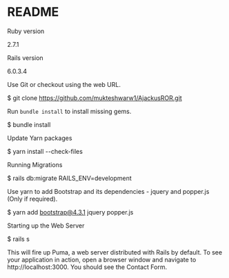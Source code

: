 # README


Ruby version

2.7.1



Rails version

6.0.3.4



Use Git or checkout using the web URL.

$ git clone https://github.com/mukteshwarw1/AjackusROR.git



Run `bundle install` to install missing gems.

$ bundle install



Update Yarn packages

$ yarn install --check-files


 
Running Migrations

$ rails db:migrate RAILS_ENV=development



Use yarn to add Bootstrap and its dependencies - jquery and popper.js (Only if required).

$ yarn add bootstrap@4.3.1 jquery popper.js



Starting up the Web Server

$ rails s

This will fire up Puma, a web server distributed with Rails by default. To see your application in action, open a browser window and navigate to http://localhost:3000. You should see the Contact Form.
